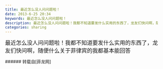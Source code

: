 ```yaml
---
title: 最近怎么没人问问题啦！
date: 2013-6-25 20:34
keywords: 最近怎么没人问问题啦！
description: 最近怎么没人问问题啦！我都不知道要发什么实用的东西了，龙友们快问啊，随便什么关于菲律宾的我都基本能回答
categories: sharing
---
```

<td class="t_f" id="postmessage_8986">

<font size="4">最近怎么没人问问题啦！我都不知道要发什么实用的东西了，龙友们快问啊，随便什么关于菲律宾的我都基本能回答</font><br/>
</td>
###### 转载自[菲龙网]